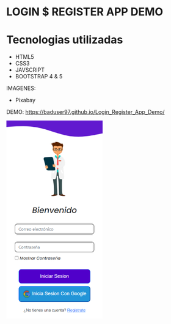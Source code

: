 # LOGIN $ REGISTER APP DEMO

# Tecnologias utilizadas

- HTML5
- CSS3
- JAVSCRIPT
- BOOTSTRAP 4 & 5

IMAGENES:

- Pixabay


DEMO: https://baduser97.github.io/Login_Register_App_Demo/

<img src="https://github.com/BadUser97/Login_Register_App_Demo/blob/main/ssdemo.png" width="50%">